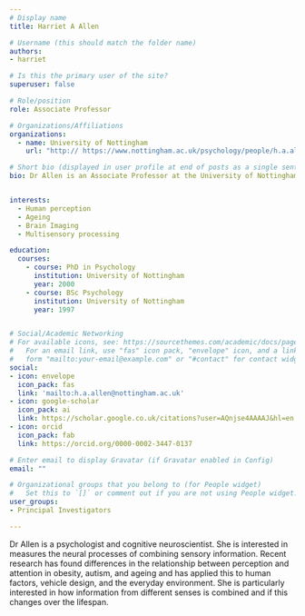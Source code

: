 ```yaml
---
# Display name
title: Harriet A Allen

# Username (this should match the folder name)
authors:
- harriet

# Is this the primary user of the site?
superuser: false

# Role/position
role: Associate Professor

# Organizations/Affiliations
organizations:
  - name: University of Nottingham
    url: "http:// https://www.nottingham.ac.uk/psychology/people/h.a.allen"

# Short bio (displayed in user profile at end of posts as a single sentence)
bio: Dr Allen is an Associate Professor at the University of Nottingham and an Honorary Senior Research Fellow at University of Birmingham.


interests:
  - Human perception
  - Ageing
  - Brain Imaging
  - Multisensory processing

education:
  courses:
    - course: PhD in Psychology
      institution: University of Nottingham
      year: 2000
    - course: BSc Psychology
      institution: University of Nottingham
      year: 1997


# Social/Academic Networking
# For available icons, see: https://sourcethemes.com/academic/docs/page-builder/#icons
#   For an email link, use "fas" icon pack, "envelope" icon, and a link in the
#   form "mailto:your-email@example.com" or "#contact" for contact widget.
social:
- icon: envelope
  icon_pack: fas
  link: 'mailto:h.a.allen@nottingham.ac.uk'
- icon: google-scholar
  icon_pack: ai
  link: https://scholar.google.co.uk/citations?user=AQnjse4AAAAJ&hl=en
- icon: orcid
  icon_pack: fab  
  link: https://orcid.org/0000-0002-3447-0137

# Enter email to display Gravatar (if Gravatar enabled in Config)
email: ""

# Organizational groups that you belong to (for People widget)
#   Set this to `[]` or comment out if you are not using People widget.
user_groups:
- Principal Investigators

---
```

Dr Allen is a psychologist and cognitive neuroscientist. She is interested in measures the neural processes of combining sensory information. Recent research has found differences in the relationship between perception and attention in obesity, autism, and ageing and has applied this to human factors, vehicle design, and the everyday environment. She is particularly interested in how information from different senses is combined and if this changes over the lifespan.
